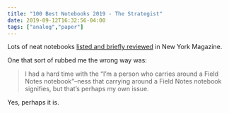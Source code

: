 ```yaml
---
title: "100 Best Notebooks 2019 - The Strategist"
date: 2019-09-12T16:32:56-04:00
tags: ["analog","paper"]
---
```


Lots of neat notebooks [listed and briefly reviewed](http://nymag.com/strategist/article/best-notebooks-and-notepads.html) in New York Magazine.

One that sort of rubbed me the wrong way was:

> I had a hard time with the “I’m a person who carries around a Field Notes notebook”–ness that carrying around a Field Notes notebook signifies, but that’s perhaps my own issue.

Yes, perhaps it is.
